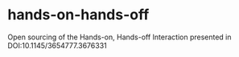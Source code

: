 # hands-on-hands-off
Open sourcing of the Hands-on, Hands-off Interaction presented in DOI:10.1145/3654777.3676331
